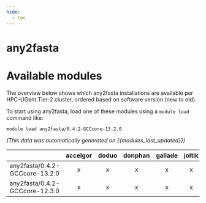 ```yaml
---
hide:
  - toc
---
```


any2fasta
=========

# Available modules


The overview below shows which any2fasta installations are available per HPC-UGent Tier-2 cluster, ordered based on software version (new to old).

To start using any2fasta, load one of these modules using a `module load` command like:

```shell
module load any2fasta/0.4.2-GCCcore-13.2.0
```

*(This data was automatically generated on {{modules_last_updated}})*  

| |accelgor|doduo|donphan|gallade|joltik|shinx|
| :---: | :---: | :---: | :---: | :---: | :---: | :---: |
|any2fasta/0.4.2-GCCcore-13.2.0|x|x|x|x|x|x|
|any2fasta/0.4.2-GCCcore-12.3.0|x|x|x|x|x|x|
